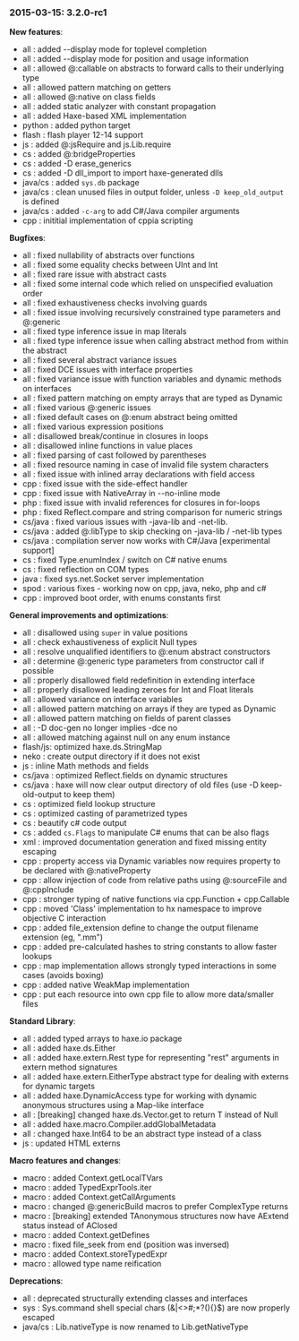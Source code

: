 ### 2015-03-15: __3.2.0-rc1__

__New features__:

* all : added --display mode for toplevel completion
* all : added --display mode for position and usage information
* all : allowed @:callable on abstracts to forward calls to their underlying type
* all : allowed pattern matching on getters
* all : allowed @:native on class fields
* all : added static analyzer with constant propagation
* all : added Haxe-based XML implementation
* python : added python target
* flash : flash player 12-14 support
* js : added @:jsRequire and js.Lib.require
* cs : added @:bridgeProperties
* cs : added -D erase_generics
* cs : added -D dll_import to import haxe-generated dlls
* java/cs : added `sys.db` package
* java/cs : clean unused files in output folder, unless `-D keep_old_output` is defined
* java/cs : added `-c-arg` to add C#/Java compiler arguments
* cpp : inititial implementation of cppia scripting

__Bugfixes__:

* all : fixed nullability of abstracts over functions
* all : fixed some equality checks between UInt and Int
* all : fixed rare issue with abstract casts
* all : fixed some internal code which relied on unspecified evaluation order
* all : fixed exhaustiveness checks involving guards
* all : fixed issue involving recursively constrained type parameters and @:generic
* all : fixed type inference issue in map literals
* all : fixed type inference issue when calling abstract method from within the abstract
* all : fixed several abstract variance issues
* all : fixed DCE issues with interface properties
* all : fixed variance issue with function variables and dynamic methods on interfaces
* all : fixed pattern matching on empty arrays that are typed as Dynamic
* all : fixed various @:generic issues
* all : fixed default cases on @:enum abstract being omitted
* all : fixed various expression positions
* all : disallowed break/continue in closures in loops
* all : disallowed inline functions in value places
* all : fixed parsing of cast followed by parentheses
* all : fixed resource naming in case of invalid file system characters
* all : fixed issue with inlined array declarations with field access
* cpp : fixed issue with the side-effect handler
* cpp : fixed issue with NativeArray in --no-inline mode
* php : fixed issue with invalid references for closures in for-loops
* php : fixed Reflect.compare and string comparison for numeric strings
* cs/java : fixed various issues with -java-lib and -net-lib.
* cs/java : added @:libType to skip checking on -java-lib / -net-lib types
* cs/java : compilation server now works with C#/Java [experimental support]
* cs : fixed Type.enumIndex / switch on C# native enums
* cs : fixed reflection on COM types
* java : fixed sys.net.Socket server implementation
* spod : various fixes - working now on cpp, java, neko, php and c#
* cpp : improved boot order, with enums constants first

__General improvements and optimizations__:

* all : disallowed using `super` in value positions
* all : check exhaustiveness of explicit Null types
* all : resolve unqualified identifiers to @:enum abstract constructors
* all : determine @:generic type parameters from constructor call if possible
* all : properly disallowed field redefinition in extending interface
* all : properly disallowed leading zeroes for Int and Float literals
* all : allowed variance on interface variables
* all : allowed pattern matching on arrays if they are typed as Dynamic
* all : allowed pattern matching on fields of parent classes
* all : -D doc-gen no longer implies -dce no
* all : allowed matching against null on any enum instance
* flash/js: optimized haxe.ds.StringMap
* neko : create output directory if it does not exist
* js : inline Math methods and fields
* cs/java : optimized Reflect.fields on dynamic structures
* cs/java : haxe will now clear output directory of old files (use -D keep-old-output to keep them)
* cs : optimized field lookup structure
* cs : optimized casting of parametrized types
* cs : beautify c# code output
* cs : added `cs.Flags` to manipulate C# enums that can be also flags
* xml : improved documentation generation and fixed missing entity escaping
* cpp : property access via Dynamic variables now requires property to be declared with @:nativeProperty
* cpp : allow injection of code from relative paths using @:sourceFile and @:cppInclude
* cpp : stronger typing of native functions via cpp.Function + cpp.Callable
* cpp : moved 'Class' implementation to hx namespace to improve objective C interaction
* cpp : added file_extension define to change the output filename extension (eg, ".mm")
* cpp : added pre-calculated hashes to string constants to allow faster lookups
* cpp : map implementation allows strongly typed interactions in some cases (avoids boxing)
* cpp : added native WeakMap implementation
* cpp : put each resource into own cpp file to allow more data/smaller files

__Standard Library__:

* all : added typed arrays to haxe.io package
* all : added haxe.ds.Either
* all : added haxe.extern.Rest type for representing "rest" arguments in extern method signatures
* all : added haxe.extern.EitherType abstract type for dealing with externs for dynamic targets
* all : added haxe.DynamicAccess type for working with dynamic anonymous structures using a Map-like interface
* all : [breaking] changed haxe.ds.Vector.get to return T instead of Null<T>
* all : added haxe.macro.Compiler.addGlobalMetadata
* all : changed haxe.Int64 to be an abstract type instead of a class
* js : updated HTML externs

__Macro features and changes__:

* macro : added Context.getLocalTVars
* macro : added TypedExprTools.iter
* macro : added Context.getCallArguments
* macro : changed @:genericBuild macros to prefer ComplexType returns
* macro : [breaking] extended TAnonymous structures now have AExtend status instead of AClosed
* macro : added Context.getDefines
* macro : fixed file_seek from end (position was inversed)
* macro : added Context.storeTypedExpr
* macro : allowed type name reification

__Deprecations__:

* all : deprecated structurally extending classes and interfaces
* sys : Sys.command shell special chars (&|<>#;*?(){}$) are now properly escaped
* java/cs : Lib.nativeType is now renamed to Lib.getNativeType